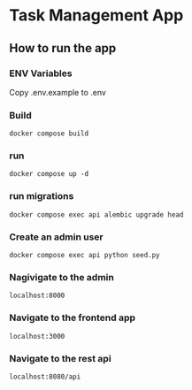 # Task Management App

## How to run the app
### ENV Variables
Copy .env.example to .env

### Build

`docker compose build`

### run

`docker compose up -d`

### run migrations

`docker compose exec api alembic upgrade head` 

### Create an admin user
`docker compose exec api python seed.py`
### Nagivigate to the admin

`localhost:8000`

### Navigate to the frontend app

`localhost:3000`

### Navigate to the rest api

`localhost:8080/api`